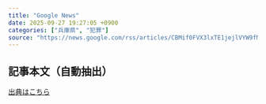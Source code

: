 ```yaml
---
title: "Google News"
date: 2025-09-27 19:27:05 +0900
categories: ["兵庫県", "犯罪"]
source: "https://news.google.com/rss/articles/CBMif0FVX3lxTE1jejlVYW9fMWkyYjdGcGpNVkVhbmVhamVuclEtbDJSQ0syNHlvUkJ4dDhubnBqTzQ4Z0hwTlBNS29BYkl2UTh0bVBkSHoyTG1nMS1xNzJkOWRfcGlRM2x2aUp5aGxaaERaeUo1NEhMZV9vTXpRX0p5NGtsNUF5ems?oc=5"
---
```


## 記事本文（自動抽出）
<body class="y0K44d EA71Tc" id="readabilityBody"></body>

[出典はこちら](https://news.google.com/rss/articles/CBMif0FVX3lxTE1jejlVYW9fMWkyYjdGcGpNVkVhbmVhamVuclEtbDJSQ0syNHlvUkJ4dDhubnBqTzQ4Z0hwTlBNS29BYkl2UTh0bVBkSHoyTG1nMS1xNzJkOWRfcGlRM2x2aUp5aGxaaERaeUo1NEhMZV9vTXpRX0p5NGtsNUF5ems?oc=5)
